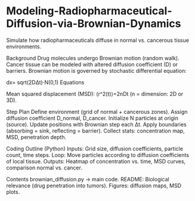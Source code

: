 # Modeling-Radiopharmaceutical-Diffusion-via-Brownian-Dynamics
Simulate how radiopharmaceuticals diffuse in normal vs. cancerous tissue environments.

Background
Drug molecules undergo Brownian motion (random walk).
Cancer tissue can be modeled with altered diffusion coefficient (D) or barriers.
Brownian motion is governed by stochastic differential equation:

dx= sqrt(2DΔt)⋅N(0,1)
Equations

Mean squared displacement (MSD):
(r^2(t)⟩=2nDt
(n = dimension: 2D or 3D).

Step Plan
Define environment (grid of normal + cancerous zones).
Assign diffusion coefficient D_normal, D_cancer.
Initialize N particles at origin (source).
Update positions with Brownian step each Δt.
Apply boundaries (absorbing = sink, reflecting = barrier).
Collect stats: concentration map, MSD, penetration depth.

Coding Outline (Python)
Inputs: Grid size, diffusion coefficients, particle count, time steps.
Loop: Move particles according to diffusion coefficients of local tissue.
Outputs: Heatmap of concentration vs. time, MSD curves, comparison normal vs. cancer.

Contents
brownian_diffusion.py → main code.
README: Biological relevance (drug penetration into tumors).
Figures: diffusion maps, MSD plots.

